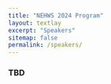 ```yaml
---
title: "NEHWS 2024 Program"
layout: textlay
excerpt: "Speakers"
sitemap: false
permalink: /speakers/
---
```


### **TBD** ###